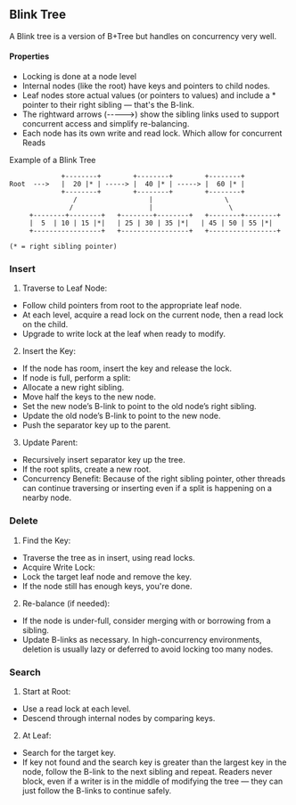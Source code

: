## Blink Tree 

A Blink tree is a version of B+Tree but handles on concurrency very well. 

#### Properties
* Locking is done at a node level 
* Internal nodes (like the root) have keys and pointers to child nodes. 
* Leaf nodes store actual values (or pointers to values) and include a * pointer to their right sibling — that's the B-link.
* The rightward arrows (----->) show the sibling links used to support concurrent access and simplify re-balancing.
* Each node has its own write and read lock. Which allow for concurrent Reads 

Example of a Blink Tree 
```            
             +--------+        +--------+        +--------+
Root  --->   |  20 |* | -----> |  40 |* | -----> |  60 |* |
             +--------+        +--------+        +--------+
                /                  |                  \
               /                   |                   \
     +--------+--------+   +--------+--------+   +--------+--------+
     |  5  | 10 | 15 |*|   | 25 | 30 | 35 |*|   | 45 | 50 | 55 |*|
     +-----------------+   +-----------------+   +-----------------+

(* = right sibling pointer)
```

### Insert 

1. Traverse to Leaf Node:
* Follow child pointers from root to the appropriate leaf node.
* At each level, acquire a read lock on the current node, then a read lock on the child.
* Upgrade to write lock at the leaf when ready to modify.

2. Insert the Key:
* If the node has room, insert the key and release the lock.
* If node is full, perform a split:
* Allocate a new right sibling.
* Move half the keys to the new node.
* Set the new node’s B-link to point to the old node’s right sibling.
* Update the old node’s B-link to point to the new node.
* Push the separator key up to the parent.

3. Update Parent:
* Recursively insert separator key up the tree.
* If the root splits, create a new root.
* Concurrency Benefit: Because of the right sibling pointer, other threads can continue traversing or inserting even if a split is happening on a nearby node.

### Delete 

1. Find the Key:
* Traverse the tree as in insert, using read locks.
* Acquire Write Lock:
* Lock the target leaf node and remove the key.
* If the node still has enough keys, you're done.

2. Re-balance (if needed):
* If the node is under-full, consider merging with or borrowing from a sibling.
* Update B-links as necessary.
In high-concurrency environments, deletion is usually lazy or deferred to avoid locking too many nodes.

### Search 

1. Start at Root:
* Use a read lock at each level.
* Descend through internal nodes by comparing keys.

2. At Leaf:
* Search for the target key.
* If key not found and the search key is greater than the largest key in the node, follow the B-link to the next sibling and repeat.
Readers never block, even if a writer is in the middle of modifying the tree — they can just follow the B-links to continue safely.